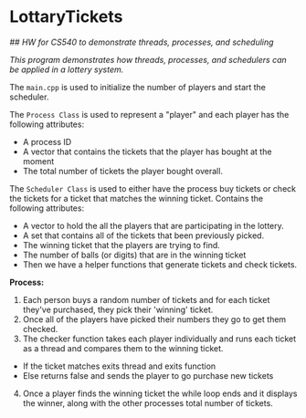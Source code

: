 # LottaryTickets
_## HW for CS540 to demonstrate threads, processes, and scheduling_

_This program demonstrates how threads, processes, and schedulers can be applied in a lottery system._

The `main.cpp` is used to initialize the number of players and start the scheduler.

The `Process Class` is used to represent a "player" and each player has the following attributes:
- A process ID
- A vector that contains the tickets that the player has bought at the moment
- The total number of tickets the player bought overall.

The `Scheduler Class` is used to either have the process buy tickets or check the tickets for a ticket that matches the winning ticket.
Contains the following attributes:
- A vector to hold the all the players that are participating in the lottery.
- A set that contains all of the tickets that been previously picked.
- The winning ticket that the players are trying to find.
- The number of balls (or digits) that are in the winning ticket
- Then we have a helper functions that generate tickets and check tickets.

**Process:**
1. Each person buys a random number of tickets and for each ticket they've purchased, they pick their 'winning' ticket.
2. Once all of the players have picked their numbers they go to get them checked.
3. The checker function takes each player individually and runs each ticket as a thread and compares them to the winning ticket.
  - If the ticket matches exits thread and exits function
  - Else returns false and sends the player to go purchase new tickets
4. Once a player finds the winning ticket the while loop ends and it displays the winner, along with the other processes total number of tickets.
